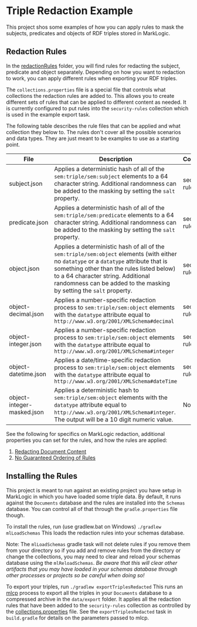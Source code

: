 # Triple Redaction Example

This project shos some examples of how you can apply rules to mask the subjects, predicates and objects of RDF triples stored in MarkLogic.

## Redaction Rules
In the [redactionRules](src/main/ml-schemas/redactionRules) folder, you will find rules for redacting the subject, predicate and object separately. Depending on how you want to redaction to work, you can apply different rules when exporting your RDF triples.

The `collections.properties` file is a special file that controls what collections the redaction rules are added to. This allows you to create different sets of rules that can be applied to different content as needed. It is currently configured to put rules into the `security-rules` collection which is used in the example export task.

The following table describes the rule files that can be applied and what collection they below to. The rules don't cover all the possible scenarios and data types. They are just meant to be examples to use as a starting point.

|File|Description|Collection|
| ----------- | ----------- | ----------- |
|subject.json|Applies a deterministic hash of all of the `sem:triple/sem:subject` elements to a 64 character string. Additional randomness can be added to the masking by setting the `salt` property. |security-rules|
|predicate.json|Applies a deterministic hash of all of the `sem:triple/sem:predicate` elements to a 64 character string. Additional randomness can be added to the masking by setting the `salt` property.|security-rules|
|object.json|Applies a deterministic hash of all of the `sem:triple/sem:object` elements (with either no `datatype` or a `datatype` attribute that is something other than the rules listed below) to a 64 character string. Additional randomness can be added to the masking by setting the `salt` property.|security-rules|
|object-decimal.json|Applies a number-specific redaction process to `sem:triple/sem:object` elements with the `datatype` attribute equal to `http://www.w3.org/2001/XMLSchema#decimal`|security-rules|
|object-integer.json|Applies a number-specific redaction process to `sem:triple/sem:object` elements with the `datatype` attribute equal to `http://www.w3.org/2001/XMLSchema#integer`|security-rules|
|object-datetime.json|Applies a date/time-specific redaction process to `sem:triple/sem:object` elements with the `datatype` attribute equal to `http://www.w3.org/2001/XMLSchema#dateTime`|security-rules|
|object-integer-masked.json|Applies a deterministic hash to `sem:triple/sem:object` elements with the `datatype` attribute equal to `http://www.w3.org/2001/XMLSchema#integer`. The output will be a 10 digit numeric value.|Not used|

See the following for specifics on MarkLogic redaction, additional properties you can set for the rules, and how the rules are applied:
1. [Redacting Document Content](https://docs.marklogic.com/guide/app-dev/redaction#chapter)
1. [No Guaranteed Ordering of Rules](https://docs.marklogic.com/guide/app-dev/redaction#id_61575)

## Installing the Rules
This project is meant to run against an existing project you have setup in MarkLogic in which you have loaded some triple data. By default, it runs against the `Documents` database and the rules are installed into the `Schemas` database. You can control all of that through the `gradle.properties` file though.

To install the rules, run (use gradlew.bat on Windows)
```./gradlew mlLoadSchemas```
This loads the redaction rules into your schemas database.

Note: The `mlLoadSchemas` gradle task will not delete rules if you remove them from your directory so if you add and remove rules from the directory or change the collections, you may need to clear and reload your schemas database using the `mlReloadSchemas`. _Be aware that this will clear other artifacts that you may have loaded in your schemas database through other processes or projects so be careful when doing so!_


To export your triples, run
```./gradlew exportTriplesRedacted```
This runs an [mlcp](https://developer.marklogic.com/products/mlcp) process to export all the triples in your `Documents` database to a compressed archive in the `data/export` folder. It applies all the redaction rules that have been added to the `security-rules` collection as controlled by the [collections.properties](src/main/ml-schemas/redactionRules/collections.properties) file. See the `exportTriplesRedacted` task in `build.gradle` for details on the parameters passed to mlcp.


